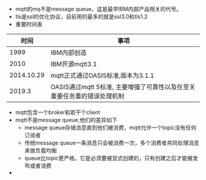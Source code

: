 * mqtt的mq不是message queue，这是最早IBM内部产品相关的代号。
* tls是ssl的优化协议，目前用的最多的就是ssl3.0和tls1.2
* 重要时间表
  
| 时间| 事项|
| -- | --|
| 1999 | IBM内部创造 |
| 2010 | IBM开源mqtt3.1|
| 2014.10.29| mqtt正式通过OASIS标准,版本为3.1.1|
| 2019.3 | OASIS通过mqtt 5标准, 主要增强了可靠性以及在至关重要任务重的错误处理机制|

* mqtt包含一个broker和若干个client
* mqtt不是message queue,他们的差异如下
  * message queue存储消息直到他们被消费，mqtt允许一个topic没有任何订阅者
  * 传统message queue一条消息只会被消费一次，多个消费者共同处理消息来做负载均衡
  * queue比topic更严格，它是必须要被显式创建的，只有创建之后才能被发布或者消费
* 